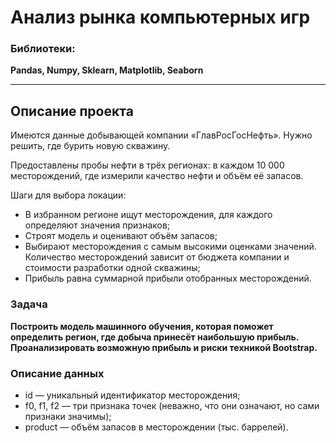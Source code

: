 # Анализ рынка компьютерных игр

### Библиотеки:
**Pandas, Numpy, Sklearn, Matplotlib, Seaborn**

---
## Описание проекта

Имеются данные добывающей компании «ГлавРосГосНефть». Нужно решить, где бурить новую скважину.

Предоставлены пробы нефти в трёх регионах: в каждом 10 000 месторождений, где измерили качество нефти и объём её запасов.

Шаги для выбора локации:

- В избранном регионе ищут месторождения, для каждого определяют значения признаков;
- Строят модель и оценивают объём запасов;
- Выбирают месторождения с самым высокими оценками значений. Количество месторождений зависит от бюджета компании и стоимости разработки одной скважины;
- Прибыль равна суммарной прибыли отобранных месторождений.

### Задача

**Построить модель машинного обучения, которая поможет определить регион, где добыча принесёт наибольшую прибыль.
Проанализировать возможную прибыль и риски техникой Bootstrap.**

### Описание данных
- id — уникальный идентификатор месторождения;
- f0, f1, f2 — три признака точек (неважно, что они означают, но сами признаки значимы);
- product — объём запасов в месторождении (тыс. баррелей).
